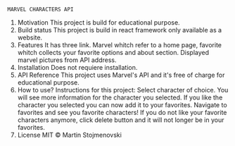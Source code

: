     MARVEL CHARACTERS API
1. Motivation
This project is build for educational purpose.
2. Build status
This project is build in react framework only available as a website.
3. Features
It has three link. Marvel whitch refer to a home page, favorite whitch collects your favorite options and about section. Displayed marvel pictures from API address.
4. Installation
Does not requiere installation.
5. API Reference
This project uses Marvel's API and it's free of charge for educational purpose.
7. How to use?
Instructions for this project: Select character of choice. You will see more information for the character you selected. If you like the character you selected you can now add it to your favorites. Navigate to favorites and see you favorite characters! If you do not like your favorite characters anymore, click delete button and it will not longer be in your favorites.
8. License
MIT © Martin Stojmenovski